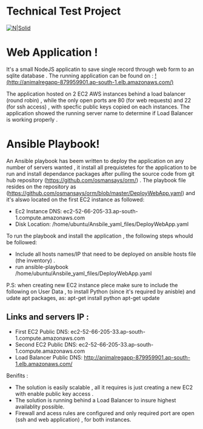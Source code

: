 # Technical Test Project 

[![N|Solid](https://res-4.cloudinary.com/crunchbase-production/image/upload/c_lpad,h_256,w_256,f_auto,q_auto:eco/apptopia/app/1b027a7f-520e-432b-a107-97271243d366)](https://www.linkedin.com/in/osman-elamin/)

# Web Application !

It's a small NodeJS applicatin to save single record through web form to an sqlite database .
The running application can be found on : 
[!(http://animalregapp-879959901.ap-south-1.elb.amazonaws.com/)](http://animalregapp-879959901.ap-south-1.elb.amazonaws.com/)

The application hosted on 2 EC2 AWS instances behind a load balancer (round robin) , while the only open ports are 80 (for web requests) and 22 (for ssh access) , with specfic public keys copied on each instances.
The application showed the running server name to determine if Load Balancer is working properly .
# Ansible Playbook!

An Ansible playbook has beem written to deploy the application on any number of servers wanted , it install all prequistetes for the application to be run and install dependance packages after pulling the source code from git hub repository (https://github.com/osmansays/orm/) .
The playbook file resides on the repository as (https://github.com/osmansays/orm/blob/master/DeployWebApp.yaml)
and it's alswo located on the first EC2 instance as followed:

- Ec2 Instance DNS: ec2-52-66-205-33.ap-south-1.compute.amazonaws.com
- Disk Location: /home/ubuntu/Ansbile_yaml_files/DeployWebApp.yaml

To run the playbook and install the application , the following steps whould be followed:
- Include all hosts names/IP that need to be deployed on ansible hosts file (the inventory) .
- run ansible-playbook /home/ubuntu/Ansbile_yaml_files/DeployWebApp.yaml 

P.S: when creating new EC2 instance plece make sure to include the following on User Data , to install Python (since it's required by anisble) and udate apt packages, as:
apt-get install python
apt-get update

## Links and servers IP :
- First EC2 Public DNS: ec2-52-66-205-33.ap-south-1.compute.amazonaws.com
- Second EC2 Public DNS: ec2-52-66-205-33.ap-south-1.compute.amazonaws.com
- Load Balancer Public DNS: http://animalregapp-879959901.ap-south-1.elb.amazonaws.com/

Benifits :
- The solution is easily scalable , all it requires is just creating a new EC2 with enable public key access .
- The solution is running behind a Load Balancer to insure highest availablity possible.
- Firewall and acess rules are configured and only required port are open (ssh and web application) , for both instances.
